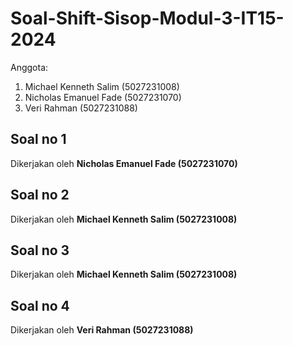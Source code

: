 # Soal-Shift-Sisop-Modul-3-IT15-2024

Anggota:

1. Michael Kenneth Salim (5027231008)
2. Nicholas Emanuel Fade (5027231070)
3. Veri Rahman (5027231088)

## Soal no 1
Dikerjakan oleh **Nicholas Emanuel Fade (5027231070)**

## Soal no 2
Dikerjakan oleh **Michael Kenneth Salim (5027231008)**

## Soal no 3
Dikerjakan oleh **Michael Kenneth Salim (5027231008)**

## Soal no 4
Dikerjakan oleh **Veri Rahman (5027231088)**
